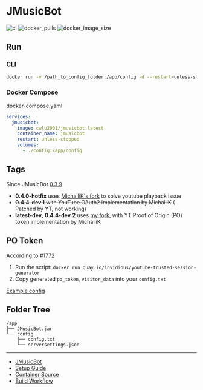 # JMusicBot
![ci] ![docker_pulls] ![docker_image_size]

[ci]: https://github.com/cwlu2001/docker-build/actions/workflows/jmusicbot.yml/badge.svg
[docker_pulls]: https://img.shields.io/docker/pulls/cwlu2001/jmusicbot?logo=docker
[docker_image_size]: https://img.shields.io/docker/image-size/cwlu2001/jmusicbot?logo=docker


## Run
### CLI
```bash
docker run -v /path_to_config_folder:/app/config -d --restart=unless-stopped --name=jmusicbot cwlu2001/jmusicbot:latest
```

### Docker Compose
docker-compose.yaml
```yaml
services:
  jmusicbot:
    image: cwlu2001/jmusicbot:latest
    container_name: jmusicbot
    restart: unless-stopped
    volumes:
      - ./config:/app/config
```

## Tags
Since JMusicBot [0.3.9](https://github.com/jagrosh/MusicBot/releases/tag/0.3.9)
+ **0.4.0-hotfix** uses [MichailiK's fork](https://github.com/MichailiK/MusicBot/releases) to solve youtube playback issue
+ ~~**0.4.4-dev.1** with YouTube OAuth2 implementation by MichailiK~~ ( Patched by YT, not working)
+ **latest-dev**, **0.4.4-dev.2** uses [my fork](https://github.com/cwlu2001/MusicBot/tree/fix-youtube), with YT Proof of Origin (PO) token implementation by MichailiK

## PO Token
According to [#1772](https://github.com/jagrosh/MusicBot/pull/1772)
1. Run the script: `docker run quay.io/invidious/youtube-trusted-session-generator`
2. Copy generated `po_token`, `visitor_data` into your `config.txt`

[Example config](https://github.com/MichailiK/MusicBot/blob/7be02b1/src/main/resources/reference.conf#L206-L207)

## Folder Tree
```
/app
├── JMusicBot.jar
└── config
    ├── config.txt
    └── serversettings.json
```

---
+ [JMusicBot](https://github.com/jagrosh/MusicBot)
+ [Setup Guide](https://jmusicbot.com/)
+ [Container Source](https://github.com/cwlu2001/docker-jmusicbot)
+ [Build Workflow](https://github.com/cwlu2001/docker-build/actions/workflows/jmusicbot.yml)
